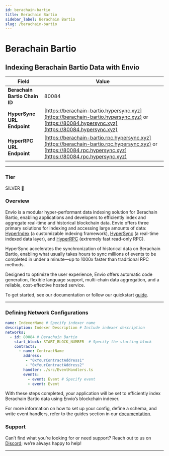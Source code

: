 ```yaml
---
id: berachain-bartio
title: Berachain Bartio
sidebar_label: Berachain Bartio
slug: /berachain-bartio
---
```


# Berachain Bartio

## Indexing Berachain Bartio Data with Envio

| **Field**                     | **Value**                                                                                          |
|-------------------------------|----------------------------------------------------------------------------------------------------|
| **Berachain Bartio Chain ID**     | 80084                                                                                            |
| **HyperSync URL Endpoint**    | [https://berachain-bartio.hypersync.xyz](https://berachain-bartio.hypersync.xyz) or [https://80084.hypersync.xyz](https://80084.hypersync.xyz) |
| **HyperRPC URL Endpoint**     | [https://berachain-bartio.rpc.hypersync.xyz](https://berachain-bartio.rpc.hypersync.xyz) or [https://80084.rpc.hypersync.xyz](https://80084.rpc.hypersync.xyz) |

---

### Tier

SILVER 🥈

### Overview

Envio is a modular hyper-performant data indexing solution for Berachain Bartio, enabling applications and developers to efficiently index and aggregate real-time and historical blockchain data. Envio offers three primary solutions for indexing and accessing large amounts of data: [HyperIndex](/docs/HyperIndex/overview) (a customizable indexing framework), [HyperSync](/docs/HyperSync/overview) (a real-time indexed data layer), and [HyperRPC](/docs/HyperSync/overview-hyperrpc) (extremely fast read-only RPC).

HyperSync accelerates the synchronization of historical data on Berachain Bartio, enabling what usually takes hours to sync millions of events to be completed in under a minute—up to 1000x faster than traditional RPC methods.

Designed to optimize the user experience, Envio offers automatic code generation, flexible language support, multi-chain data aggregation, and a reliable, cost-effective hosted service.

To get started, see our documentation or follow our quickstart [guide](/docs/HyperIndex/contract-import).

---

### Defining Network Configurations

```yaml
name: IndexerName # Specify indexer name
description: Indexer Description # Include indexer description
networks:
  - id: 80084 # Berachain Bartio  
    start_block: START_BLOCK_NUMBER  # Specify the starting block
    contracts:
      - name: ContractName
        address:
         - "0xYourContractAddress1"
         - "0xYourContractAddress2"
        handler: ./src/EventHandlers.ts
        events:
          - event: Event # Specify event
          - event: Event
```

With these steps completed, your application will be set to efficiently index Berachain Bartio data using Envio’s blockchain indexer.

For more information on how to set up your config, define a schema, and write event handlers, refer to the guides section in our [documentation](/docs/HyperIndex/configuration-file).

### Support

Can’t find what you’re looking for or need support? Reach out to us on [Discord](https://discord.com/invite/Q9qt8gZ2fX); we’re always happy to help!

---
